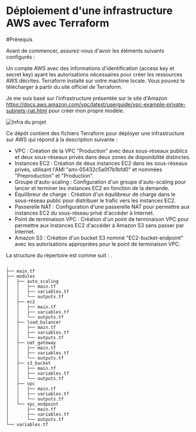 # Déploiement d'une infrastructure AWS avec Terraform

#Prérequis

Avant de commencer, assurez-vous d'avoir les éléments suivants configurés :

Un compte AWS avec des informations d'identification (access key et secret key) ayant les autorisations nécessaires pour créer les ressources AWS décrites.
Terraform installé sur votre machine locale. Vous pouvez le télécharger à partir du site officiel de Terraform.

Je me suis basé sur l'infrastructure présentée sur le site d'Amazon https://docs.aws.amazon.com/vpc/latest/userguide/vpc-example-private-subnets-nat.html pour créer mon propre modèle.

![Infra du projet](https://docs.aws.amazon.com/images/vpc/latest/userguide/images/vpc-example-private-subnets.png)

Ce dépôt contient des fichiers Terraform pour déployer une infrastructure sur AWS qui répond à la description suivante :
- VPC : Création de la VPC "Production" avec deux sous-réseaux publics et deux sous-réseaux privés dans deux zones de disponibilité distinctes.
- Instances EC2 : Création de deux instances EC2 dans les sous-réseaux privés, utilisant l'AMI "ami-05432c5a0f7b1bfd0" et nommées "Preproduction" et "Production".
- Groupe d'auto-scaling : Configuration d'un groupe d'auto-scaling pour lancer et terminer les instances EC2 en fonction de la demande.
- Équilibreur de charge : Création d'un équilibreur de charge dans le sous-réseau public pour distribuer le trafic vers les instances EC2.
- Passerelle NAT : Configuration d'une passerelle NAT pour permettre aux instances EC2 du sous-réseau privé d'accéder à Internet.
- Point de terminaison VPC : Création d'un point de terminaison VPC pour permettre aux instances EC2 d'accéder à Amazon S3 sans passer par Internet.
- Amazon S3 : Création d'un bucket S3 nommé "EC2-bucket-endpoint" avec les autorisations appropriées pour le point de terminaison VPC.

La structure du répertoire est comme suit :
.
```
.
├── main.tf
├── modules
│   ├── auto_scaling
│   │   ├── main.tf
│   │   ├── variables.tf
│   │   └── outputs.tf
│   ├── ec2
│   │   ├── main.tf
│   │   ├── variables.tf
│   │   └── outputs.tf
│   ├── load_balancer
│   │   ├── main.tf
│   │   ├── variables.tf
│   │   └── outputs.tf
│   ├── nat_gateway
│   │   ├── main.tf
│   │   ├── variables.tf
│   │   └── outputs.tf
│   ├── s3_bucket
│   │   ├── main.tf
│   │   ├── variables.tf
│   │   └── outputs.tf
│   ├── vpc
│   │   ├── main.tf
│   │   ├── variables.tf
│   │   └── outputs.tf
│   └── vpc_endpoint
│       ├── main.tf
│       ├── variables.tf
│       └── outputs.tf
└── variables.tf
```






